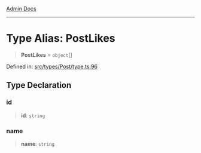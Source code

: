 [Admin Docs](/)

***

# Type Alias: PostLikes

> **PostLikes** = `object`[]

Defined in: [src/types/Post/type.ts:96](https://github.com/PalisadoesFoundation/talawa-admin/blob/main/src/types/Post/type.ts#L96)

## Type Declaration

### id

> **id**: `string`

### name

> **name**: `string`

